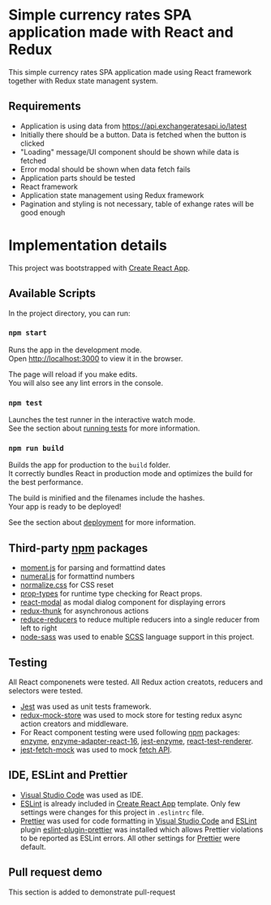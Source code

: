 # Simple currency rates SPA application made with React and Redux

This simple currency rates SPA application made using React framework together with Redux state managent system.

## Requirements

- Application is using data from https://api.exchangeratesapi.io/latest
- Initially there should be a button. Data is fetched when the button is clicked
- "Loading" message/UI component should be shown while data is fetched
- Error modal should be shown when data fetch fails
- Application parts should be tested
- React framework
- Application state management using Redux framework
- Pagination and styling is not necessary, table of exhange rates will be good enough

# Implementation details

This project was bootstrapped with [Create React App](https://github.com/facebook/create-react-app).

## Available Scripts

In the project directory, you can run:

### `npm start`

Runs the app in the development mode.<br>
Open [http://localhost:3000](http://localhost:3000) to view it in the browser.

The page will reload if you make edits.<br>
You will also see any lint errors in the console.

### `npm test`

Launches the test runner in the interactive watch mode.<br>
See the section about [running tests](https://facebook.github.io/create-react-app/docs/running-tests) for more information.

### `npm run build`

Builds the app for production to the `build` folder.<br>
It correctly bundles React in production mode and optimizes the build for the best performance.

The build is minified and the filenames include the hashes.<br>
Your app is ready to be deployed!

See the section about [deployment](https://facebook.github.io/create-react-app/docs/deployment) for more information.

## Third-party [npm](https://www.npmjs.com/) packages

- [moment.js](https://www.npmjs.com/package/moment) for parsing and formattind dates
- [numeral.js](https://www.npmjs.com/package/numeral) for formattind numbers
- [normalize.css](https://www.npmjs.com/package/normalize.css) for CSS reset
- [prop-types](https://www.npmjs.com/package/prop-types) for runtime type checking for React props.
- [react-modal](https://www.npmjs.com/package/react-modal) as modal dialog component for displaying errors
- [redux-thunk](https://www.npmjs.com/package/redux-thunk) for asynchronous actions
- [reduce-reducers](https://www.npmjs.com/package/reduce-reducers) to reduce multiple reducers into a single reducer from left to right
- [node-sass](https://www.npmjs.com/package/node-sass) was used to enable [SCSS](https://sass-lang.com/) language support in this project.

## Testing

All React componenets were tested. All Redux action creatots, reducers and selectors were tested.

- [Jest](https://jestjs.io/) was used as unit tests framework.
- [redux-mock-store](https://www.npmjs.com/package/redux-mock-store) was used to mock store for testing redux async action creators and middleware.
- For React component testing were used following [npm](https://www.npmjs.com/) packages: [enzyme](https://www.npmjs.com/package/enzyme), [enzyme-adapter-react-16](https://www.npmjs.com/package/enzyme-adapter-react-16), [jest-enzyme](https://www.npmjs.com/package/jest-enzyme), [react-test-renderer](https://www.npmjs.com/package/react-test-renderer).
- [jest-fetch-mock](https://www.npmjs.com/package/jest-fetch-mock) was used to mock [fetch API](https://developer.mozilla.org/ru/docs/Web/API/Fetch_API).

## IDE, ESLint and Prettier

- [Visual Studio Code](https://code.visualstudio.com/) was used as IDE.
- [ESLint](https://www.npmjs.com/package/eslint) is already included in [Create React App](https://github.com/facebook/create-react-app) template. Only few settings were changes for this project in `.eslintrc` file.
- [Prettier](https://github.com/prettier/prettier) was used for code formatting in [Visual Studio Code](https://code.visualstudio.com/) and [ESLint](https://www.npmjs.com/package/eslint) plugin [eslint-plugin-prettier](https://www.npmjs.com/package/eslint-plugin-prettier) was installed which allows Prettier violations to be reported as ESLint errors. All other settings for [Prettier](https://github.com/prettier/prettier) were default.

## Pull request demo

This section is added to demonstrate pull-request
